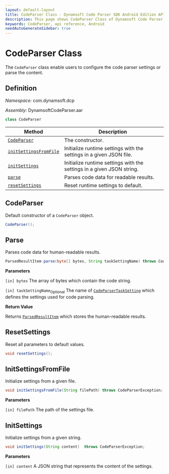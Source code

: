 ```yaml
---
layout: default-layout
title: CodeParser Class - Dynamsoft Code Parser SDK Android Edition API Reference
description: This page shows CodeParser Class of Dynamsoft Code Parser SDK Android Edition.
keywords: CodeParser, api reference, Android
needAutoGenerateSidebar: true
---
```


# CodeParser Class

The `CodeParser` class enable users to configure the code parser settings or parse the content.

## Definition

*Namespace:* com.dynamsoft.dcp

*Assembly:* DynamsoftCodeParser.aar

```java
class CodeParser
```

| Method | Description |
| ------ | ----------- |
| [`CodeParser`](#codeparser) | The constructor.|
| [`initSettingsFromFile`](#initsettingsfromfile)  | Initialize runtime settings with the settings in a given JSON file. |
| [`initSettings`](#initsettings) | Initialize runtime settings with the settings in a given JSON string. |
| [`parse`](#parse) | Parses code data for readable results. |
| [`resetSettings`](#resetsettings) | Reset runtime settings to default. |

## CodeParser

Default constructor of a `CodeParser` object.

```java
CodeParser();
```

## Parse

Parses code data for human-readable results.

```java
ParsedResultItem parse(byte[] bytes, String taskSettingName) throws CodeParserException;
```

**Parameters**

`[in] bytes` The array of bytes which contain the code string.

`[in] taskSettingName`<sub>Optional</sub> The name of [`CodeParserTaskSetting`]({{site.dcv_parameter}}file/task-settings/code-parser-task-settings.html) which defines the settings used for code parsing.

**Return Value**

Returns [`ParsedResultItem`](parsed-result-item.md) which stores the human-readable results.

## ResetSettings

Reset all parameters to default values.

```java
void resetSettings();
```

## InitSettingsFromFile

Initialize settings from a given file.

```java
void initSettingsFromFile(String filePath) throws CodeParserException;
```

**Parameters**

`[in] filePath` The path of the settings file.

## InitSettings

Initialize settings from a given string.

```java
void initSettings(String content)  throws CodeParserException;
```

**Parameters**

`[in] content` A JSON string that represents the content of the settings.
